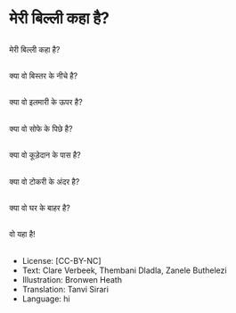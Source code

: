 # मेरी बिल्ली कहा है?

##
मेरी बिल्ली कहा है?

##
क्या वो बिस्तर के नीचे है?

##
क्या वो इलमारी के ऊपर है?

##
क्या वो सोफे के पिछे है?

##
क्या वो कूड़ेदान के पास है?

##
क्या वो टोकरी के अंदर है?

##
क्या वो घर के बाहर है?

##
वो यहा है!

##
* License: [CC-BY-NC]
* Text: Clare Verbeek, Thembani Dladla, Zanele Buthelezi
* Illustration: Bronwen Heath
* Translation: Tanvi Sirari
* Language: hi

